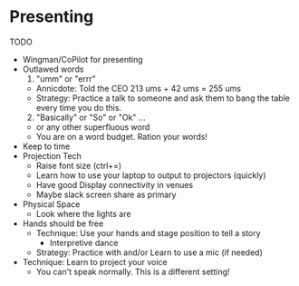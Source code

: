 Presenting
==========

TODO

* Wingman/CoPilot for presenting
* Outlawed words
  1. "umm" or "errr"
    * Annicdote: Told the CEO 213 ums + 42 ums = 255 ums
    * Strategy: Practice a talk to someone and ask them to bang the table every time you do this.
  2. "Basically" or "So" or "Ok" ...
    * or any other superfluous word
    * You are on a word budget. Ration your words!
* Keep to time
* Projection Tech
    * Raise font size (ctrl+=)
    * Learn how to use your laptop to output to projectors (quickly)
    * Have good Display connectivity in venues
    * Maybe slack screen share as primary
* Physical Space
  * Look where the lights are
* Hands should be free
  * Technique: Use your hands and stage position to tell a story
    * Interpretive dance
  * Strategy: Practice with and/or Learn to use a mic (if needed)
* Technique: Learn to project your voice
  * You can't speak normally. This is a different setting!
